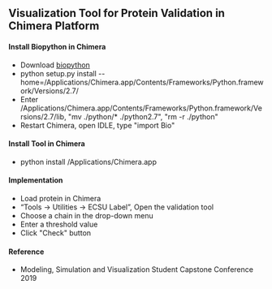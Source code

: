 ## Visualization Tool for Protein Validation in Chimera Platform

#### Install Biopython in Chimera

* Download [biopython](https://biopython.org/wiki/Download)
* python setup.py install --home=/Applications/Chimera.app/Contents/Frameworks/Python.framework/Versions/2.7/
* Enter /Applications/Chimera.app/Contents/Frameworks/Python.framework/Versions/2.7/lib, "mv ./python/\* ./python2.7", "rm -r ./python"
* Restart Chimera, open IDLE, type "import Bio"

#### Install Tool in Chimera

* python install /Applications/Chimera.app

#### Implementation

* Load protein in Chimera
* “Tools -> Utilities -> ECSU Label”, Open the validation tool
* Choose a chain in the drop-down menu
* Enter a threshold value
* Click "Check" button

#### Reference

* Modeling, Simulation and Visualization Student Capstone Conference 2019
